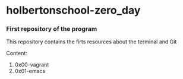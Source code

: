 # holbertonschool-zero_day 

### First repository of the program

This repository contains the firts resources about the terminal and Git

Content:

1) 0x00-vagrant
2) 0x01-emacs
